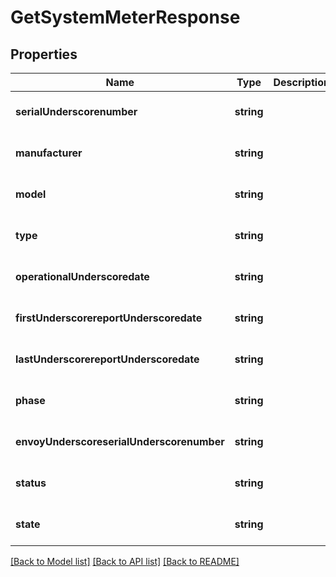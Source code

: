 # GetSystemMeterResponse

## Properties
Name | Type | Description | Notes
------------ | ------------- | ------------- | -------------
**serialUnderscorenumber** | **string** |  | [optional] [default to null]
**manufacturer** | **string** |  | [optional] [default to null]
**model** | **string** |  | [optional] [default to null]
**type** | **string** |  | [optional] [default to null]
**operationalUnderscoredate** | **string** |  | [optional] [default to null]
**firstUnderscorereportUnderscoredate** | **string** |  | [optional] [default to null]
**lastUnderscorereportUnderscoredate** | **string** |  | [optional] [default to null]
**phase** | **string** |  | [optional] [default to null]
**envoyUnderscoreserialUnderscorenumber** | **string** |  | [optional] [default to null]
**status** | **string** |  | [optional] [default to null]
**state** | **string** |  | [optional] [default to null]

[[Back to Model list]](../README.md#documentation-for-models) [[Back to API list]](../README.md#documentation-for-api-endpoints) [[Back to README]](../README.md)



